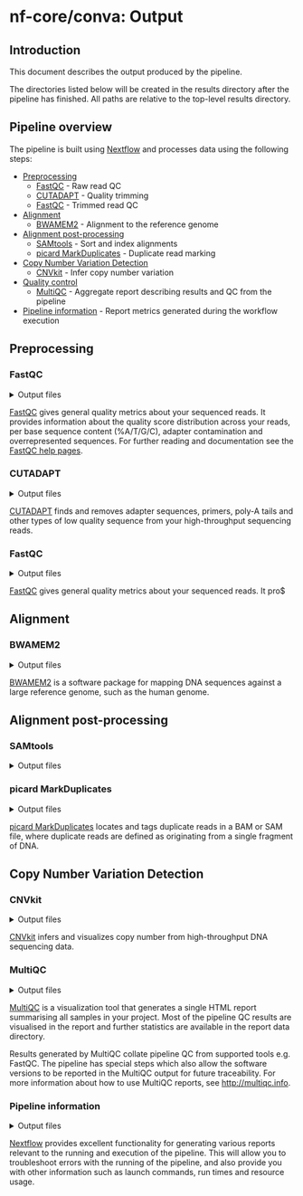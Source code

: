 # nf-core/conva: Output

## Introduction

This document describes the output produced by the pipeline.

The directories listed below will be created in the results directory after the pipeline has finished. All paths are relative to the top-level results directory.

## Pipeline overview

The pipeline is built using [Nextflow](https://www.nextflow.io/) and processes data using the following steps:

* [Preprocessing](#preprocessing)
  * [FastQC](#fastqc) - Raw read QC
  * [CUTADAPT](#cutadapt) - Quality trimming
  * [FastQC](#fastqc) - Trimmed read QC
* [Alignment](#alignment)
  * [BWAMEM2](#bwamem2) - Alignment to the reference genome
* [Alignment post-processing](#alignment-post-processing)
  * [SAMtools](#samtools) - Sort and index alignments
  * [picard MarkDuplicates](#picard-markduplicates) - Duplicate read marking
* [Copy Number Variation Detection](#copy-number-vatiation-detection)
  * [CNVkit](#cnvkit) - Infer copy number variation
* [Quality control](#quality-control)
  * [MultiQC](#multiqc) - Aggregate report describing results and QC from the pipeline
* [Pipeline information](#pipeline-information) - Report metrics generated during the workflow execution

## Preprocessing

### FastQC

<details markdown="1">
<summary>Output files</summary>

* `QC/fastqc_raw/`
  * `*_fastqc.html`: FastQC report containing quality metrics for your untrimmed raw fastq files.
  * `*_fastqc.zip`: Zip archive containing the FastQC report, tab-delimited data file and plot images.

**NB:** The FastQC plots in this directory are generated relative to the raw, input reads. They may contain regions of low quality.
</details>

[FastQC](http://www.bioinformatics.babraham.ac.uk/projects/fastqc/) gives general quality metrics about your sequenced reads. It provides information about the quality score distribution across your reads, per base sequence content (%A/T/G/C), adapter contamination and overrepresented sequences. For further reading and documentation see the [FastQC help pages](http://www.bioinformatics.babraham.ac.uk/projects/fastqc/Help/).

### CUTADAPT

<details markdown="1">
<summary>Output files</summary>

* `QC/cutadapt/`
  * `*_fastq.gz`: The trimmed/modified fastq reads (these files are saved in the pipeline, therefore, you will not find them)
  * `*.cutadapt.log`: Cutadapt log file containing number and percentage of basepairs processed and trimmed.

</details>

[CUTADAPT](https://cutadapt.readthedocs.io/en/stable/) finds and removes adapter sequences, primers, poly-A tails and other types of low quality sequence from your high-throughput sequencing reads.

### FastQC

<details markdown="1">
<summary>Output files</summary>

* `QC/fastqc_trimmed/`
  * `*_fastqc.html`: FastQC report containing quality metrics for your trimmed fastq files.
  * `*_fastqc.zip`: Zip archive containing the FastQC report, tab-delimited data file and plot images.

**NB:** The FastQC plots in this directory are generated relative to the trimmed reads. The regions of low quality have been removed.
</details>

[FastQC](http://www.bioinformatics.babraham.ac.uk/projects/fastqc/) gives general quality metrics about your sequenced reads. It pro$

## Alignment

### BWAMEM2

<details markdown="1">
<summary>Output files</summary>

* `Alignment/bwa/index/bwamem2/`
  * `*.{0123,amb,ann,bwt.2bit.64,pac}`: BWA genome index files
* `Alignment/bwa/index/`
  * `*.bam`: Tumour and normal bam files.

</details>

[BWAMEM2](https://github.com/lh3/bwa) is a software package for mapping DNA sequences against a large reference genome, such as the human genome.

## Alignment post-processing

### SAMtools

<details markdown="1">
<summary>Output files</summary>

**NB:** Please note that SAMtools sorted and indexed files are not saved with this pipeline.

* `Alignment/bwa/samtools_stats/`
  * SAMtools `<SAMPLE>.sorted.bam.flagstat`, `<SAMPLE>.sorted.bam.idxstats` and `<SAMPLE>.sorted.bam.stats` files generated from the alignment files.

</details>

### picard MarkDuplicates

<details markdown="1">
<summary>Output files</summary>

* `Alignment/picard/`
  * `<SAMPLE>.markdup.sorted.bam`: Coordinate sorted BAM file after duplicate marking. This is the final post-processed BAM file and so will be saved by defau$
  * `<SAMPLE>.markdup.sorted.bam.bai`: BAI index file for coordinate sorted BAM file after duplicate marking. This is the final post-processed BAM index file $
* `Alignment/picard/samtools_stats/`
  * SAMtools `<SAMPLE>.markdup.sorted.bam.flagstat`, `<SAMPLE>.markdup.sorted.bam.idxstats` and `<SAMPLE>.markdup.sorted.bam.stats` files generated from the d$
* `Alignment/picard/picard_metrics/`
  * `<SAMPLE>.markdup.sorted.MarkDuplicates.metrics.txt`: Metrics file from MarkDuplicates.

</details>

[picard MarkDuplicates](https://gatk.broadinstitute.org/hc/en-us/articles/360037052812-MarkDuplicates-Picard-) locates and tags duplicate reads in a BAM or SAM file, where duplicate reads are defined as originating from a single fragment of DNA.

## Copy Number Variation Detection

### CNVkit

<details markdown="1">
<summary>Output files</summary>

* `CNV_results/cnvkit/`
  * `<fastafile>.bed`: File containing the genomic coordinates of all the accessible regions in the given referenc genome.
  * `<fastafile>.target.bed`: File containing the genomic coordinates of the tiled regions used for targeted resequencing or all the regions in case of WGS data. 
  * `<fastafile>.antitarget.bed`: File containing off target/antitarget regions
  * `<sample>.markdup.sorted.targetcoverage.cnn`: File containing coverage information in the target regions from BAM read depths.
  * `<sample>.markdup.sorted.antitargetcoverage.cnn`: File containing coverage information in the antitarget regions from BAM read depths.
  * `reference.cnn`: File containing copy number reference information from the normal samples.
  * `<sample>.markdup.sorted.cnr`: File containing gene copy number ratios.
  * `<sample>.markdup.sorted.cns`: File containing segment's discrete copy number.
  * `<sample>.markdup.sorted.call.cns`: File containing segment's absolute integer copy number.

</details>

[CNVkit](https://cnvkit.readthedocs.io/en/stable/) infers and visualizes copy number from high-throughput DNA sequencing data.
 
### MultiQC

<details markdown="1">
<summary>Output files</summary>

* `QC/multiqc/`  
  * `multiqc_report.html`: a standalone HTML file that can be viewed in your web browser.
  * `multiqc_data/`: directory containing parsed statistics from the different tools used in the pipeline.
  * `multiqc_plots/`: directory containing static images from the report in various formats.

</details>


[MultiQC](http://multiqc.info) is a visualization tool that generates a single HTML report summarising all samples in your project. Most of the pipeline QC results are visualised in the report and further statistics are available in the report data directory.

Results generated by MultiQC collate pipeline QC from supported tools e.g. FastQC. The pipeline has special steps which also allow the software versions to be reported in the MultiQC output for future traceability. For more information about how to use MultiQC reports, see <http://multiqc.info>.

### Pipeline information

<details markdown="1">
<summary>Output files</summary>

* `pipeline_info/`
  * Reports generated by Nextflow: `execution_report.html`, `execution_timeline.html`, `execution_trace.txt` and `pipeline_dag.dot`/`pipeline_dag.svg`.
  * Reports generated by the pipeline: `pipeline_report.html`, `pipeline_report.txt` and `software_versions.csv`.
  * Reformatted samplesheet files used as input to the pipeline: `samplesheet.valid.csv`.

</details>

[Nextflow](https://www.nextflow.io/docs/latest/tracing.html) provides excellent functionality for generating various reports relevant to the running and execution of the pipeline. This will allow you to troubleshoot errors with the running of the pipeline, and also provide you with other information such as launch commands, run times and resource usage.

